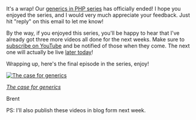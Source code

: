 It's a wrap! Our [generics in PHP series](https://www.youtube.com/watch?v=2o8A9AgccKs&list=PL0bgkxUS9EaKyOugEDffRzsvupBE2YEoD&index=4) has officially ended! I hope you enjoyed the series, and I would very much appreciate your feedback. Just hit "reply" on this email to let me know!

By the way, if you enjoyed this series, you'll be happy to hear that I've already got three more videos all done for the next weeks. Make sure to [subscribe on YouTube](https://www.youtube.com/channel/UChrO4N8wWVCnKDdjlBT5ZmQ) and be notified of those when they come. The next one will actually be live [later today](https://www.youtube.com/watch?v=kVww3uk7HMg)!

Wrapping up, here's the final episode in the series, enjoy!

<a href="https://www.youtube.com/watch?v=2o8A9AgccKs&list=PL0bgkxUS9EaKyOugEDffRzsvupBE2YEoD&index=4" target="_blank" rel="noopener noreferrer">
    <p>
        <img src="https://stitcher.io/resources/img/static/generics-thumb-4.png" alt="The case for generics">
    </p>
    <p class="center"><em class="small">The case for generics</em></p>
</a>

Brent

PS: I'll also publish these videos in blog form next week.
